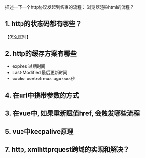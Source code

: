 描述一下一个http协议发起到结束的流程：
浏览器渲染html的流程？

## 1. http的状态码都有哪些？
【怎么区别】

## 2. http的缓存方案有哪些
- expires 过期时间
- Last-Modified 最后更新时间
- cache-control: max-age=xxx秒

## 4. 在url中携带参数的方式

## 3. 在vue中, 如果重新赋值href, 会触发哪些流程

## 5. vue中keepalive原理

## 7. http, xmlhttprquest跨域的实现和解决？
